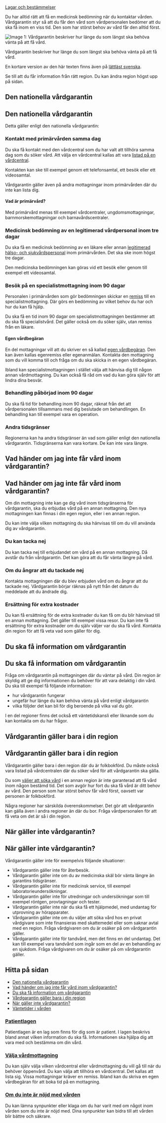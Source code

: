 [Lagar och bestämmelser](https://www.1177.se/sa-fungerar-varden/lagar-och-bestammelser/)

Du har alltid rätt att få en medicinsk bedömning när du kontaktar vården. Vårdgarantin styr så att du får den vård som vårdpersonalen bedömer att du ska få inom en viss tid. Den som har störst behov av vård får den alltid först.

![Image 1: Vårdgarantin beskriver hur länge du som längst ska behöva vänta på att få vård.](https://www.1177.se/globalassets/1177/nationell/media/illustrationer/ovrig-grafik/vardgarantin2.png?saved=2025-03-07+09:31)

Vårdgarantin beskriver hur länge du som längst ska behöva vänta på att få vård.

En kortare version av den här texten finns även på [lättläst svenska](https://www.1177.se/sv-se-x-ll/other-languages/other-languages/soka-vard/vardgaranti---latt-svenska/).

Se till att du får information från rätt region. Du kan ändra region högst upp på sidan.

Den nationella vårdgarantin
---------------------------

Den nationella vårdgarantin
---------------------------

Detta gäller enligt den nationella vårdgarantin:

### Kontakt med primärvården samma dag

Du ska få kontakt med den vårdcentral som du har valt att tillhöra samma dag som du söker vård. Att välja en vårdcentral kallas att vara [listad på en vårdcentral](https://www.1177.se/sa-fungerar-varden/att-valja-vardmottagning/valja-vardmottagning/).

Kontakten kan ske till exempel genom ett telefonsamtal, ett besök eller ett videosamtal.

Vårdgarantin gäller även på andra mottagningar inom primärvården där du inte kan lista dig.

#### **Vad är primärvård?**

Med primärvård menas till exempel vårdcentraler, ungdomsmottagningar, barnmorskemottagningar och barnavårdscentraler.

### Medicinsk bedömning av en legitimerad vårdpersonal inom tre dagar

Du ska få en medicinsk bedömning av en läkare eller annan [legitimerad hälso- och sjukvårdspersonal](https://www.1177.se/sa-fungerar-varden/lagar-och-bestammelser/vad-innebar-det-att-vara-legitimerad-inom-varden/) inom primärvården. Det ska ske inom högst tre dagar.

Den medicinska bedömningen kan göras vid ett besök eller genom till exempel ett videosamtal.

### Besök på en specialistmottagning inom 90 dagar

Personalen i primärvården som gör bedömningen skickar en [remiss](https://www.1177.se/sa-fungerar-varden/att-valja-vardmottagning/remiss/) till en specialistmottagning. Där görs en bedömning av vilket behov du har och hur du kan få hjälp.

Du ska få en tid inom 90 dagar om specialistmottagningen bestämmer att du ska få specialistvård. Det gäller också om du söker själv, utan remiss från en läkare.

#### Egen vårdbegäran

En del mottagningar vill att du skriver en så kallad [egen vårdbegäran](https://www.1177.se/sa-fungerar-varden/att-valja-vardmottagning/remiss/). Den kan även kallas egenremiss eller egenanmälan. Kontakta den mottagning som du vill komma till och fråga om du ska skicka in en egen vårdbegäran.

Ibland kan specialistmottagningen i stället välja att hänvisa dig till någon annan vårdmottagning. Du kan också få råd om vad du kan göra själv för att lindra dina besvär.

### Behandling påbörjad inom 90 dagar

Du ska få tid för behandling inom 90 dagar, räknat från det att vårdpersonalen tillsammans med dig beslutade om behandlingen. En behandling kan till exempel vara en operation.

### Andra tidsgränser

Regionerna kan ha andra tidsgränser än vad som gäller enligt den nationella vårdgarantin. Tidsgränserna kan vara kortare. De kan inte vara längre.

Vad händer om jag inte får vård inom vårdgarantin?
--------------------------------------------------

Vad händer om jag inte får vård inom vårdgarantin?
--------------------------------------------------

Om din mottagning inte kan ge dig vård inom tidsgränserna för vårdgarantin, ska du erbjudas vård på en annan mottagning. Den nya mottagningen kan finnas i din egen region, eller i en annan region.

Du kan inte välja vilken mottagning du ska hänvisas till om du vill använda dig av vårdgarantin.

### Du kan tacka nej

Du kan tacka nej till erbjudandet om vård på en annan mottagning. Då avstår du från vårdgarantin. Det kan göra att du får vänta längre på vård.

### Om du ångrar att du tackade nej

Kontakta mottagningen där du blev erbjuden vård om du ångrar att du tackade nej. Vårdgarantin börjar räknas på nytt från det datum du meddelade att du ändrade dig.

### Ersättning för extra kostnader

Du kan få ersättning för de extra kostnader du kan få om du blir hänvisad till en annan mottagning. Det gäller till exempel vissa resor. Du kan inte få ersättning för extra kostnader om du själv väljer var du ska få vård. Kontakta din region för att få veta vad som gäller för dig.

Du ska få information om vårdgarantin
-------------------------------------

Du ska få information om vårdgarantin
-------------------------------------

Fråga om vårdgarantin på mottagningen där du väntar på vård. Din region är skyldig att ge dig informationen du behöver för att vara delaktig i din vård. Du ska till exempel få följande information:

*   hur vårdgarantin fungerar
*   ungefär hur länge du kan behöva vänta på vård enligt vårdgarantin
*   vilka följder det kan bli för dig beroende på vilka val du gör.

I en del regioner finns det också ett väntetidskansli eller liknande som du kan kontakta om du har frågor.

Vårdgarantin gäller bara i din region
-------------------------------------

Vårdgarantin gäller bara i din region
-------------------------------------

Vårdgarantin gäller bara i den region där du är folkbokförd. Du måste också vara listad på vårdcentralen där du söker vård för att vårdgarantin ska gälla.

Du som [väljer att söka vård](https://www.1177.se/sa-fungerar-varden/att-valja-vardmottagning/valja-vardmottagning/) i en annan region är inte garanterad att få vård inom någon bestämd tid. Det som avgör hur fort du ska få vård är ditt behov av vård. Den person som har störst behov får vård först, oavsett var personen är folkbokförd.

Några regioner har särskilda överenskommelser. Det gör att vårdgarantin kan gälla även i andra regioner än där du bor. Fråga vårdpersonalen för att få veta om det är så i din region.

När gäller inte vårdgarantin?
-----------------------------

När gäller inte vårdgarantin?
-----------------------------

Vårdgarantin gäller inte för exempelvis följande situationer:

*   Vårdgarantin gäller inte för återbesök.
*   Vårdgarantin gäller inte om du av medicinska skäl bör vänta längre än garantins tidsgränser.
*   Vårdgarantin gäller inte för medicinsk service, till exempel laboratorieundersökningar.
*   Vårdgarantin gäller inte för utredningar och undersökningar som till exempel röntgen, provtagningar och tester.
*   Vårdgarantin gäller inte när du ska få ett hjälpmedel, med undantag för utprovning av hörapparater.
*   Vårdgarantin gäller inte om du väljer att söka vård hos en privat vårdgivare som inte finansieras med skattemedel eller som saknar avtal med en region. Fråga vårdgivaren om du är osäker på om vårdgarantin gäller.
*   Vårdgarantin gäller inte för tandvård, men det finns en del undantag. Det kan till exempel vara tandvård som ingår som en del av en behandling av en sjukdom. Fråga vårdgivaren om du är osäker på om vårdgarantin gäller.

Hitta på sidan
--------------

*   [Den nationella vårdgarantin](https://www.1177.se/sa-fungerar-varden/lagar-och-bestammelser/vardgaranti/#section-26246)
*   [Vad händer om jag inte får vård inom vårdgarantin?](https://www.1177.se/sa-fungerar-varden/lagar-och-bestammelser/vardgaranti/#section-101753)
*   [Du ska få information om vårdgarantin](https://www.1177.se/sa-fungerar-varden/lagar-och-bestammelser/vardgaranti/#section-213454)
*   [Vårdgarantin gäller bara i din region](https://www.1177.se/sa-fungerar-varden/lagar-och-bestammelser/vardgaranti/#section-26255)
*   [När gäller inte vårdgarantin?](https://www.1177.se/sa-fungerar-varden/lagar-och-bestammelser/vardgaranti/#section-26257)
*   [Väntetider i vården](https://www.1177.se/sa-fungerar-varden/lagar-och-bestammelser/vardgaranti/#section-26265)

### [Patientlagen](https://www.1177.se/sa-fungerar-varden/var-med-och-bestam-om-din-vard/patientlagen/)

Patientlagen är en lag som finns för dig som är patient. I lagen beskrivs bland annat vilken information du ska få. Informationen ska hjälpa dig att vara med och bestämma om din vård.

### [Välja vårdmottagning](https://www.1177.se/sa-fungerar-varden/att-valja-vardmottagning/valja-vardmottagning/)

Du kan själv välja vilken vårdcentral eller vårdmottagning du vill gå till när du behöver öppenvård. Du kan välja att tillhöra en vårdcentral. Det kallas att lista sig. Vissa mottagningar kräver en remiss. Ibland kan du skriva en egen vårdbegäran för att boka tid på en mottagning.

### [Om du inte är nöjd med vården](https://www.1177.se/sa-fungerar-varden/om-du-inte-ar-nojd/om-du-inte-ar-nojd-med-varden/)

Du kan lämna synpunkter eller klaga om du har varit med om något inom vården som du inte är nöjd med. Dina synpunkter kan bidra till att vården blir bättre och säkrare.